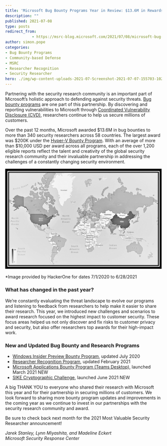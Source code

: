 ```yaml
---
title: 'Microsoft Bug Bounty Programs Year in Review: $13.6M in Rewards'
description: ""
published: 2021-07-08
type: posts
redirect_from:
            - https://msrc-blog.microsoft.com/2021/07/08/microsoft-bug-bounty-programs-year-in-review-13-6m-in-rewards/
author: simon.pope
categories:
- Bug Bounty Programs
- Community-based Defense
- MSRC
- Researcher Recognition
- Security Researcher
hero: ./img/wp-content-uploads-2021-07-Screenshot-2021-07-07-155703-1024x653.png
---
```

<!-- wp:paragraph -->

Partnering with the security research community is an important part of Microsoft’s holistic approach to defending against security threats. [Bug bounty programs](https://www.microsoft.com/en-us/msrc/bounty?rtc=1) are one part of this partnership. By discovering and reporting vulnerabilities to Microsoft through [Coordinated Vulnerability Disclosure (CVD)](https://www.microsoft.com/en-us/msrc/cvd), researchers continue to help us secure millions of customers.

<!-- /wp:paragraph -->

<!-- wp:paragraph -->

Over the past 12 months, Microsoft awarded $13.6M in bug bounties to more than 340 security researchers across 58 countries. The largest award was $200K under the [Hyper-V Bounty Program](https://www.microsoft.com/en-us/msrc/bounty-hyper-v?rtc=1). With an average of more than \$10,000 USD per award across all programs, each of the over 1,200 eligible reports reflect the talent and creativity of the global security research community and their invaluable partnership in addressing the challenges of a constantly changing security environment.

<!-- /wp:paragraph -->

<!-- wp:image {"id":13184,"sizeSlug":"large","linkDestination":"none"} -->

![Image provided by HackerOne, global map](./img/wp-content-uploads-2021-07-Screenshot-2021-07-07-155703-1024x653.png)

\*Image provided by HackerOne for dates 7/1/2020 to 6/28/2021

<!-- /wp:image -->

<!-- wp:heading {"level":3} -->

### **What has changed in the past year?**

<!-- /wp:heading -->

<!-- wp:paragraph -->

We’re constantly evaluating the threat landscape to evolve our programs and listening to feedback from researchers to help make it easier to share their research. This year, we introduced new challenges and scenarios to award research focused on the highest impact to customer security. These focus areas helped us not only discover and fix risks to customer privacy and security, but also offer researchers top awards for their high-impact work.

<!-- /wp:paragraph -->

<!-- wp:heading {"level":3} -->

### **New and Updated Bug Bounty and Research Programs**

<!-- /wp:heading -->

<!-- wp:list -->

- [Windows Insider Preview Bounty Program](https://msrc-blog.microsoft.com/2020/07/24/updates-to-the-windows-insider-preview-bounty-program/), updated July 2020
- [Researcher Recognition Program](https://www.microsoft.com/en-us/msrc/researcher-recognition-program), updated February 2021
- [Microsoft Applications Bounty Program (Teams Desktop)](https://www.microsoft.com/en-us/msrc/bounty-applications), launched March 2021 NEW
- [SIKE Cryptographic Challenge](https://www.microsoft.com/en-us/msrc/sike-cryptographic-challenge?rtc=1), launched June 2021 NEW

<!-- /wp:list -->

<!-- wp:paragraph -->

A big THANK YOU to everyone who shared their research with Microsoft this year and for their partnership in securing millions of customers. We look forward to sharing more bounty program updates and improvements in the coming year as we continue to invest in our partnerships with the security research community and award.

<!-- /wp:paragraph -->

<!-- wp:paragraph -->

Be sure to check back next month for the 2021 Most Valuable Security Researcher announcement!

<!-- /wp:paragraph -->

<!-- wp:paragraph -->

_Jarek Stanley, Lynn Miyashita, and Madeline Eckert_  
_Microsoft Security Response Center_

<!-- /wp:paragraph -->
